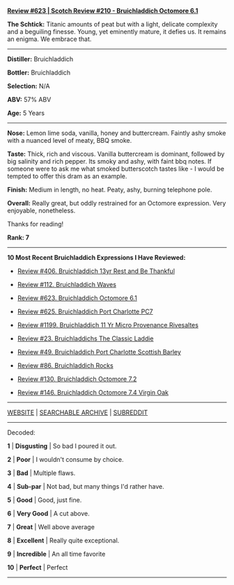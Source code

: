 
[**Review #623 | Scotch Review #210 - Bruichladdich Octomore 6.1**]( https://t8ke.review/review-623-bruichladdich-octomore-61/)

**The Schtick:** Titanic amounts of peat but with a light, delicate complexity and a beguiling finesse. Young, yet eminently mature, it defies us. It remains an enigma. We embrace that.

-----

**Distiller:** Bruichladdich

**Bottler:** Bruichladdich

**Selection:** N/A

**ABV:**  57% ABV

**Age:** 5 Years 

-----

**Nose:**   Lemon lime soda, vanilla, honey and buttercream. Faintly ashy smoke with a nuanced level of meaty, BBQ smoke. 

**Taste:** Thick, rich and viscous. Vanilla buttercream is dominant, followed by big salinity and rich pepper. Its smoky and ashy, with faint bbq notes. If someone were to ask me what smoked butterscotch tastes like - I would be tempted to offer this dram as an example. 

**Finish:** Medium in length, no heat. Peaty, ashy, burning telephone pole. 

**Overall:** Really great, but oddly restrained for an Octomore expression. Very enjoyable, nonetheless.

Thanks for reading!

**Rank: 7**

----- 

**10 Most Recent Bruichladdich Expressions I Have Reviewed:** 

- [Review #406. Bruichladdich 13yr Rest and Be Thankful]( https://t8ke.review/review-406-bruichladdich-rest-and-be-thankful-13yr/) 

- [Review #112. Bruichladdich Waves]( https://t8ke.review/review-112-bruichladdich-waves/) 

- [Review #623. Bruichladdich Octomore 6.1]( https://t8ke.review/review-623-bruichladdich-octomore-61/) 

- [Review #625. Bruichladdich Port Charlotte PC7]( https://t8ke.review/review-625-bruichladdich-port-charlotte-pc7/) 

- [Review #1199. Bruichladdich 11 Yr Micro Provenance Rivesaltes]( https://t8ke.review/review-1199-bruichladdich-11-yr-micro-provenance-riveslates) 

- [Review #23. Bruichladdichs The Classic Laddie]( https://t8ke.review/review-23-bruichladdich-the-classic-laddie-scottish-barley/) 

- [Review #49. Bruichladdich Port Charlotte Scottish Barley]( https://t8ke.review/review-49-bruichladdich-port-charlotte-scottish-barley/) 

- [Review #86. Bruichladdich Rocks]( https://t8ke.review/review-86-bruichladdich-rocks/) 

- [Review #130. Bruichladdich Octomore 7.2]( https://t8ke.review/review-130-octomore-72/) 

- [Review #146. Bruichladdich Octomore 7.4 Virgin Oak]( https://t8ke.review/review-146-bruichladdich-octomore-74/) 

-----

[WEBSITE](https://t8ke.review) | [SEARCHABLE ARCHIVE](https://t8ke.review/review-archive/) | [SUBREDDIT](https://reddit.com/r/t8kereviews)

-----

Decoded:

**1** | **Disgusting** | So bad I poured it out.

**2** | **Poor** | I wouldn't consume by choice.

**3** | **Bad** | Multiple flaws.

**4** | **Sub-par** | Not bad, but many things I'd rather have.

**5** | **Good** | Good, just fine.

**6** | **Very Good** | A cut above.

**7** | **Great** | Well above average

**8** | **Excellent** | Really quite exceptional.

**9** | **Incredible** | An all time favorite

**10** | **Perfect** | Perfect

----

